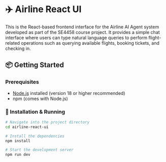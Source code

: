 # ✈️ Airline React UI

This is the React-based frontend interface for the Airline AI Agent system developed as part of the SE4458 course project. It provides a simple chat interface where users can type natural language queries to perform flight-related operations such as querying available flights, booking tickets, and checking in.

## 📦 Getting Started

### Prerequisites

- [Node.js](https://nodejs.org/) installed (version 18 or higher recommended)
- npm (comes with Node.js)

### 🔧 Installation & Running

```bash
# Navigate into the project directory
cd airline-react-ui

# Install the dependencies
npm install

# Start the development server
npm run dev
